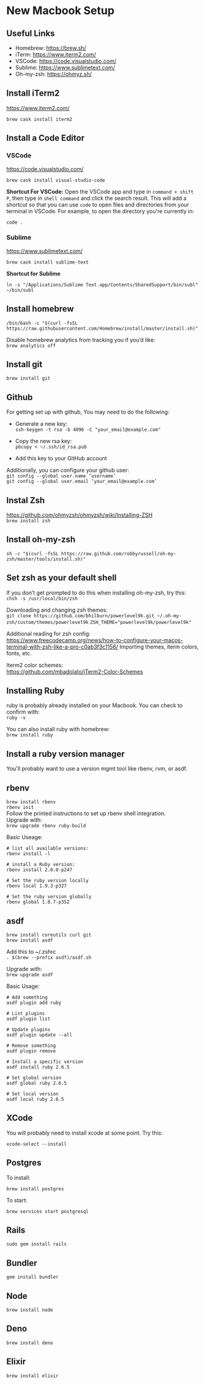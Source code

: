 # New Macbook Setup

## Useful Links
- Homebrew: https://brew.sh/
- iTerm: https://www.iterm2.com/
- VSCode: https://code.visualstudio.com/
- Sublime: https://www.sublimetext.com/
- Oh-my-zsh: https://ohmyz.sh/

## Install iTerm2
https://www.iterm2.com/  

```shell
brew cask install iterm2
```  

## Install a Code Editor
### VSCode
https://code.visualstudio.com/

```shell
brew cask install visual-studio-code
```  

**Shortcut For VSCode:**
Open the VSCode app and type in `command + shift P`, then type in `shell command` and click the search result. This will add a shortcut so that you can use `code` to open files and directories from your terminal in VSCode. For example, to open the directory you're currently in:

```shell
code .
```  

### Sublime 
https://www.sublimetext.com/

```shell
brew cask install sublime-text
```  

**Shortcut for Sublime**
```shell
ln -s "/Applications/Sublime Text.app/Contents/SharedSupport/bin/subl" ~/bin/subl
```  

## Install homebrew
```/bin/bash -c "$(curl -fsSL https://raw.githubusercontent.com/Homebrew/install/master/install.sh)"```

Disable homebrew analytics from tracking you if you’d like:  
```brew analytics off```

## Install git  
```brew install git```


## Github
For getting set up with github, You may need to do the following:
- Generate a new key:  
```ssh-keygen -t rsa -b 4096 -C "your_email@example.com"```

- Copy the new rsa key:  
```pbcopy < ~/.ssh/id_rsa.pub```

- Add this key to your GitHub account

Additionally, you can configure your github user:  
```git config --global user.name ‘username’```  
```git config --global user.email ‘your_email@example.com’```

## Instal Zsh
https://github.com/ohmyzsh/ohmyzsh/wiki/Installing-ZSH  
```brew install zsh```

## Install oh-my-zsh
```sh -c "$(curl -fsSL https://raw.github.com/robbyrussell/oh-my-zsh/master/tools/install.sh)"```


## Set zsh as your default shell
If you don’t get prompted to do this when installing oh-my-zsh, try this:   
```chsh -s /usr/local/bin/zsh```

Downloading and changing zsh themes:  
```git clone https://github.com/bhilburn/powerlevel9k.git ~/.oh-my-zsh/custom/themes/powerlevel9k```
```ZSH_THEME="powerlevel9k/powerlevel9k"```


Additional reading for zsh config:  
https://www.freecodecamp.org/news/how-to-configure-your-macos-terminal-with-zsh-like-a-pro-c0ab3f3c1156/
Importing themes, iterm colors, fonts, etc.

Iterm2 color schemes:   
https://github.com/mbadolato/iTerm2-Color-Schemes

## Installing Ruby
ruby is probably already installed on your Macbook. You can check to confirm with:  
```ruby -v```

You can also install ruby with homebrew:  
```brew install ruby```

## Install a ruby version manager
You'll probably want to use a version mgmt tool like rbenv, rvm, or asdf.

## rbenv
```brew install rbenv```  
```rbenv init```  
Follow the printed instructions to set up rbenv shell integration.  
Upgrade with:  
```brew upgrade rbenv ruby-build```

Basic Useage:  
```shell
# list all available versions:
rbenv install -l

# install a Ruby version:
rbenv install 2.0.0-p247

# Set the ruby version locally
rbenv local 1.9.3-p327

# Set the ruby version globally
rbenv global 1.8.7-p352
```

## asdf
```brew install coreutils curl git```  
```brew install asdf```  

Add this to ~/.zshrc  
```. $(brew --prefix asdf)/asdf.sh```  

Upgrade with:  
```brew upgrade asdf```  

Basic Usage:  
```shell
# Add something
asdf plugin add ruby

# List plugins
asdf plugin list

# Update plugins
asdf plugin update --all

# Remove something
asdf plugin remove

# Install a specific version
asdf install ruby 2.6.5

# Set global version
asdf global ruby 2.6.5

# Set local version
asdf local ruby 2.6.5
```  

## XCode
You will probably need to install xcode at some point. Try this:
```shell
xcode-select --install
```  

## Postgres
To install:
```shell
brew install postgres
``` 

To start:
```shell
brew services start postgresql
```  


## Rails

```shell
sudo gem install rails
```

## Bundler

```shell
gem install bundler
```

## Node
```shell
brew install node
```  

## Deno
```shell
brew install deno
```  

## Elixir
```shell
brew install elixir
```  
